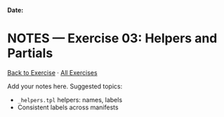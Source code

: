 **Date:** 

# NOTES — Exercise 03: Helpers and Partials

[Back to Exercise](./README.md) · [All Exercises](../../README.md#exercises)

Add your notes here. Suggested topics:
- `_helpers.tpl` helpers: names, labels
- Consistent labels across manifests


